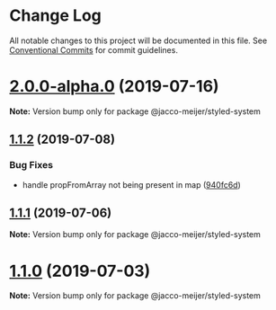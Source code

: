 # Change Log

All notable changes to this project will be documented in this file.
See [Conventional Commits](https://conventionalcommits.org) for commit guidelines.

# [2.0.0-alpha.0](https://github.com/jaccomeijer/wheelroom/compare/@jacco-meijer/styled-system@1.1.2...@jacco-meijer/styled-system@2.0.0-alpha.0) (2019-07-16)

**Note:** Version bump only for package @jacco-meijer/styled-system





## [1.1.2](https://github.com/jaccomeijer/wheelroom/compare/@jacco-meijer/styled-system@1.1.1...@jacco-meijer/styled-system@1.1.2) (2019-07-08)


### Bug Fixes

* handle propFromArray not being present in map ([940fc6d](https://github.com/jaccomeijer/wheelroom/commit/940fc6d))





## [1.1.1](https://github.com/jaccomeijer/wheelroom/compare/@jacco-meijer/styled-system@1.1.0...@jacco-meijer/styled-system@1.1.1) (2019-07-06)

**Note:** Version bump only for package @jacco-meijer/styled-system





# [1.1.0](https://github.com/jaccomeijer/wheelroom/compare/@jacco-meijer/styled-system@1.0.8...@jacco-meijer/styled-system@1.1.0) (2019-07-03)

**Note:** Version bump only for package @jacco-meijer/styled-system
